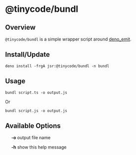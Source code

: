 <h1>@tinycode/bundl</h1>

<h2>Overview</h2>
<p><code>@tinycode/bundl</code> is a simple wrapper script around
<a href="https://jsr.io/@deno/emit@0.46.0" target="_blank">deno_emit</a>.
</p>

<h2>Install/Update</h2>
<pre><code>deno install -frgA jsr:@tinycode/bundl -n bundl</code></pre>

<h2>Usage</h2>
<pre><code>bundl script.ts -o output.js</code></pre>
<p>Or</p>
<pre><code>bundl script.js -o output.js</code></pre>

<h2>Available Options</h2>
<div style="margin-left:20px;">
<p><strong>-o</strong>  output file name</p>
<p><strong>-h</strong>  show this help message</p>
</div>
